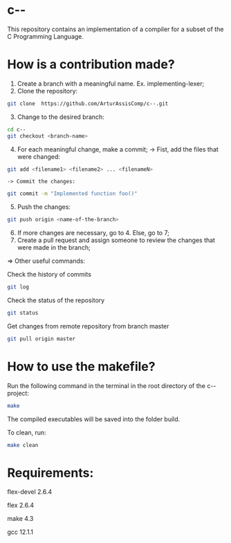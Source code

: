 # c--

This repository contains an implementation of a compiler for a subset of the C Programming Language.

# How is a contribution made?

1. Create a branch with a meaningful name. Ex. implementing-lexer;
2. Clone the repository: 
```bash
git clone  https://github.com/ArturAssisComp/c--.git
```
3. Change to the desired branch: 
```bash
cd c--
git checkout <branch-name>
```
4. For each meaningful change, make a commit;
    -> Fist, add the files that were changed: 
```bash
git add <filename1> <filename2> ... <filenameN>
```
    -> Commit the changes: 
```bash
git commit -m "Implemented function foo()"
```
5. Push the changes: 
```bash
git push origin <name-of-the-branch>
```
6. If more changes are necessary, go to 4. Else,
   go to 7;
7. Create a pull request and assign someone to review the changes
   that were made in the branch;

=> Other useful commands:

Check the history of commits
```bash
git log
```
Check the status of the repository
```bash
git status
```
Get changes from remote repository from branch master
```bash
git pull origin master
```
# How to use the makefile?

Run the following command in the terminal in the root directory of the c-- project:
```bash
make
```  
The compiled executables will be saved into the folder build.

To clean, run:
```bash
make clean
```
# Requirements:

flex-devel 2.6.4 

flex       2.6.4

make       4.3

gcc        12.1.1
